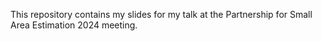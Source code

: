 This repository contains my slides for my talk at the Partnership for Small Area Estimation 2024 meeting.